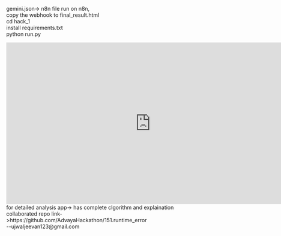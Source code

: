 gemini.json->  n8n file run on n8n, <br> copy the webhook to final_result.html<br>
cd hack_1<br>
install requirements.txt<br>
python run.py<br>
<iframe width="768" height="432" src="https://miro.com/app/live-embed/uXjVIDBlQsw=/?moveToViewport=-17394,-18391,110881,56451&embedId=595886372977" frameborder="0" scrolling="no" allow="fullscreen; clipboard-read; clipboard-write" allowfullscreen></iframe> for detailed analysis
app-> has complete clgorithm and explaination<br>
collaborated repo link->https://github.com/AdvayaHackathon/151.runtime_error<br>
--ujwaljeevan123@gmail.com
